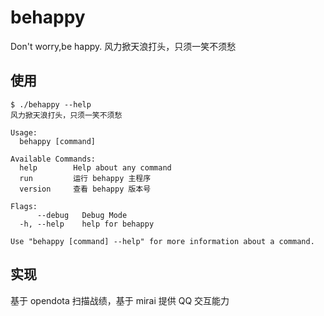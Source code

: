 # behappy
Don't worry,be happy. 风力掀天浪打头，只须一笑不须愁

## 使用
```shell
$ ./behappy --help
风力掀天浪打头，只须一笑不须愁

Usage:
  behappy [command]

Available Commands:
  help        Help about any command
  run         运行 behappy 主程序
  version     查看 behappy 版本号

Flags:
      --debug   Debug Mode
  -h, --help    help for behappy

Use "behappy [command] --help" for more information about a command.
```

## 实现
基于 opendota 扫描战绩，基于 mirai 提供 QQ 交互能力
